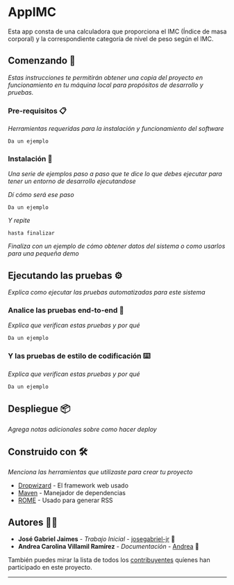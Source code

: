 # AppIMC

Esta app consta de una calculadora que proporciona el IMC (Índice de masa corporal) y la correspondiente categoría de nivel de peso según el IMC.

## Comenzando 🚀

_Estas instrucciones te permitirán obtener una copia del proyecto en funcionamiento en tu máquina local para propósitos de desarrollo y pruebas._


### Pre-requisitos 📋

_Herramientas requeridas para la instalación y funcionamiento del software_

```
Da un ejemplo
```

### Instalación 🔧

_Una serie de ejemplos paso a paso que te dice lo que debes ejecutar para tener un entorno de desarrollo ejecutandose_

_Dí cómo será ese paso_

```
Da un ejemplo
```

_Y repite_

```
hasta finalizar
```

_Finaliza con un ejemplo de cómo obtener datos del sistema o como usarlos para una pequeña demo_

## Ejecutando las pruebas ⚙️

_Explica como ejecutar las pruebas automatizadas para este sistema_

### Analice las pruebas end-to-end 🔩

_Explica que verifican estas pruebas y por qué_

```
Da un ejemplo
```

### Y las pruebas de estilo de codificación ⌨️

_Explica que verifican estas pruebas y por qué_

```
Da un ejemplo
```

## Despliegue 📦

_Agrega notas adicionales sobre como hacer deploy_


## Construido con 🛠️

_Menciona las herramientas que utilizaste para crear tu proyecto_

* [Dropwizard](http://www.dropwizard.io/1.0.2/docs/) - El framework web usado
* [Maven](https://maven.apache.org/) - Manejador de dependencias
* [ROME](https://rometools.github.io/rome/) - Usado para generar RSS


## Autores 🧑‍🔧

* **José Gabriel Jaimes** - *Trabajo Inicial* - [josegabriel-jr](https://github.com/josegabriel-jr) 🧑
* **Andrea Carolina Villamil Ramírez** - *Documentación* - [Andrea](https://github.com/Andrea-lol) 👩

También puedes mirar la lista de todos los [contribuyentes](https://github.com/josegabriel-jr/appIMC/graphs/contributors) quíenes han participado en este proyecto. 



---


